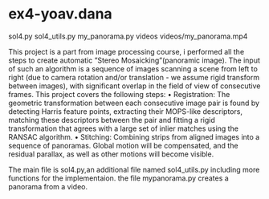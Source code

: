 # ex4-yoav.dana
sol4.py
sol4_utils.py
my_panorama.py
videos
videos/my_panorama.mp4

This project is a part from image processing course, i performed all the steps to create automatic ”Stereo
Mosaicking”(panoramic image). The input of such an algorithm is a sequence of images scanning a scene from left to right
(due to camera rotation and/or translation - we assume rigid transform between images), with significant
overlap in the field of view of consecutive frames. This project covers the following steps:
• Registration: The geometric transformation between each consecutive image pair is found by detecting Harris feature points, extracting their MOPS-like descriptors, matching these descriptors
between the pair and fitting a rigid transformation that agrees with a large set of inlier matches
using the RANSAC algorithm.
• Stitching: Combining strips from aligned images into a sequence of panoramas. Global motion will
be compensated, and the residual parallax, as well as other motions will become visible.

The main file is sol4.py,an additional file named sol4_utils.py including more functions for the implementaion. the file mypanorama.py creates a panorama from a video.
